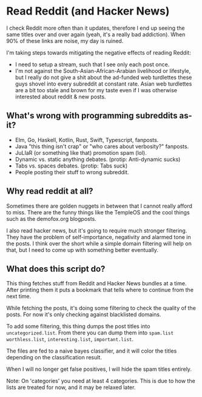 # Read Reddit (and Hacker News)

I check Reddit more often than it updates, therefore I end
up seeing the same titles over and over again (yeah, it's
a really bad addiction). When 90% of these links are noise,
my day is ruined.

I'm taking steps towards mitigating the negative
effects of reading Reddit:

 * I need to setup a stream, such that I see only each post
   once.
 * I'm not against the South-Asian-African-Arabian
   livelihood or lifestyle, but I really do not give a shit
   about the ad-funded web turdlettes these guys shovel into
   every subreddit at constant rate. Asian web turdlettes are
   a bit too stale and brown for my taste even if I was
   otherwise interested about reddit & new posts. 

## What's wrong with programming subreddits as-it?

 * Elm, Go, Haskell, Kotlin, Rust, Swift, Typescript, fanposts.
 * Java "this thing isn't crap" or "who cares about verbosity?" fanposts.
 * JuLIaR (or something like that) promotion spam (lol).
 * Dynamic vs. static anything debates. (protip: Anti-dynamic sucks)
 * Tabs vs. spaces debates. (protip: Tabs suck)
 * People posting their stuff to wrong subreddit.

## Why read reddit at all?

Sometimes there are golden nuggets in between that I cannot
really afford to miss. There are the funny things like the
TempleOS and the cool things such as the demofox.org
blogposts. 

I also read hacker news, but it's going to require much
stronger filtering. They have the problem of self-importance,
negativity and alarmed tone in the posts. I think over the
short while a simple domain filtering will help on that, but
I need to come up with something better eventually.

## What does this script do?

This thing fetches stuff from Reddit and Hacker News
bundles at a time. After printing them it puts a bookmark
that tells where to continue from the next time.

While fetching the posts, it's doing some filtering to check
the quality of the posts. For now it's only checking against
blacklisted domains.

To add some filtering, this thing dumps the post titles into
`uncategorized.list`. From there you can dump them into `spam.list`
`worthless.list`, `interesting.list`, `important.list`.

The files are fed to a naive bayes classifier, and it will color
the titles depending on the classification result.

When I will no longer get false positives, I will hide the spam titles
entirely.

Note: On 'categories' you need at least 4 categories. This is due to
how the lists are treated for now, and it may be relaxed later.
